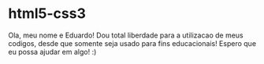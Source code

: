 # html5-css3
 Ola, meu nome e Eduardo!
 Dou total liberdade para a utilizacao de meus codigos, desde que somente seja usado para fins educacionais!
Espero que eu possa ajudar em algo! :)